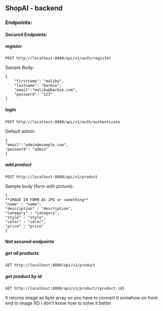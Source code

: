 ## ShopAI - backend
### Endpoints:
#### Secured Endpoints:
##### register
```
POST http://localhost:8080/api/v1/auth/register
```
Sample Body:
```
{
    "firstname": "malibu",
    "lastname": "barbie",
    "email":"malibu@barbie.com",
    "password": "123"    
}
```
##### login
```
POST http://localhost:8080/api/v1/auth/authenticate
```
Default admin:
```
{
"email":"admin@example.com",
"password": "admin"    
}
```
##### add product
```
POST http://localhost:8080/api/v1/product
```
Sample body (form with picture):
```
{
**IMAGE IN FORM AS JPG or something**
"name" : "name",
"description" : "description",
"category" : "category",
"style" : "style",
"color" : "color",
"price" : "price"
}
```

#### Not secured endpoints
##### get all products
```
GET http://localhost:8080/api/v1/product
```

##### get product by id
```
GET http://localhost:8080/api/v1/product/{product-id}
```

It returns image as byte array so you have to convert it somehow on front end to image XD I don't know how to solve it better